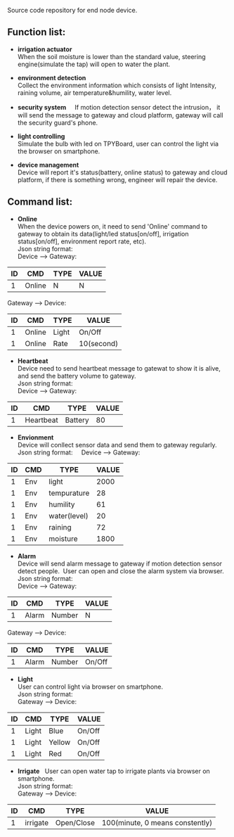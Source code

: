 Source code repository for end node device.  
## Function list:  
- **irrigation actuator**   
When the soil moisture is lower than the standard value, steering engine(simulate the tap) will open to water the plant.

- **environment detection**     
Collect the environment information which consists of light Intensity, raining volume, air temperature&humility, water level.

- **security system**    
If motion detection sensor detect the intrusion， it will send the message to gateway and cloud platform, gateway will call the security guard's phone.

- **light controlling**    
Simulate the bulb with led on TPYBoard, user can control the light via the browser on smartphone.

- **device management**    
Device will report it's status(battery, online status) to gateway and cloud platform, if there is something wrong, engineer will repair the device.

## Command list:
- **Online**   
When the device powers on, it need to send 'Online' command to gateway to obtain its data(light/led status[on/off], irrigation status[on/off], environment report rate, etc).   
Json string format:  
Device --> Gateway:

ID | CMD | TYPE | VALUE
------------ | ------------- | ------------- | -------------
1 | Online | N | N

Gateway --> Device:

ID | CMD | TYPE | VALUE
------------ | ------------- | ------------- | -------------
1 | Online | Light | On/Off
1 | Online | Rate | 10(second)

- **Heartbeat**   
Device need to send heartbeat message to gatewat to show it is alive, and send the battery volume to gateway.   
Json string format:    
Device --> Gateway:

ID | CMD | TYPE | VALUE
------------ | ------------- | ------------- | -------------
1 | Heartbeat | Battery | 80

- **Envionment**   
Device will conllect sensor data and send them to gateway regularly.   
Json string format:    
Device --> Gateway:

ID | CMD | TYPE | VALUE
------------ | ------------- | ------------- | -------------
1 | Env | light | 2000
1 | Env | tempurature | 28
1 | Env | humility | 61
1 | Env | water(level) | 20
1 | Env | raining | 72
1 | Env | moisture | 1800

- **Alarm**   
Device will send alarm message to gateway if motion detection sensor detect people.  User can open and close the alarm system via browser. 
Json string format:    
Device --> Gateway:

ID | CMD | TYPE | VALUE
------------ | ------------- | ------------- | -------------
1 | Alarm | Number | N

Gateway --> Device:

ID | CMD | TYPE | VALUE
------------ | ------------- | ------------- | -------------
1 | Alarm | Number | On/Off


- **Light**   
User can control light via browser on smartphone.   
Json string format:    
Gateway --> Device:

ID | CMD | TYPE | VALUE
------------ | ------------- | ------------- | -------------
1 | Light | Blue | On/Off
1 | Light | Yellow | On/Off
1 | Light | Red | On/Off


- **Irrigate**   
User can open water tap to irrigate plants via browser on smartphone.   
Json string format:    
Gateway --> Device:

ID | CMD | TYPE | VALUE
------------ | ------------- | ------------- | -------------
1 | irrigate | Open/Close | 100(minute, 0 means constently)







